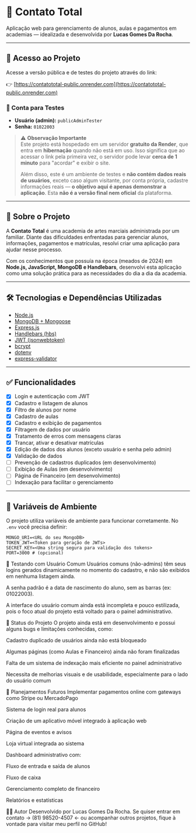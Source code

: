# 🥋 Contato Total

Aplicação web para gerenciamento de alunos, aulas e pagamentos em academias — idealizada e desenvolvida por **Lucas Gomes Da Rocha**.

---

## 🔗 Acesso ao Projeto

Acesse a versão pública e de testes do projeto através do link:

👉 [https://contatototal-public.onrender.com](https://contatototal-public.onrender.com)

### 🧪 Conta para Testes

- **Usuário (admin):** `publicAdminTester`
- **Senha:** `01022003`

> ⚠️ **Observação Importante**  
> Este projeto está hospedado em um servidor **gratuito da Render**, que entra em **hibernação** quando não está em uso. Isso significa que ao acessar o link pela primeira vez, o servidor pode levar **cerca de 1 minuto** para "acordar" e exibir o site.  
>  
> Além disso, este é um ambiente de testes e **não contém dados reais de usuários**, exceto caso algum visitante, por conta própria, cadastre informações reais — **o objetivo aqui é apenas demonstrar a aplicação**. Esta **não é a versão final nem oficial** da plataforma.

---

## 🧠 Sobre o Projeto

A **Contato Total** é uma academia de artes marciais administrada por um familiar. Diante das dificuldades enfrentadas para gerenciar alunos, informações, pagamentos e matrículas, resolvi criar uma aplicação para ajudar nesse processo.

Com os conhecimentos que possuía na época (meados de 2024) em **Node.js, JavaScript, MongoDB e Handlebars**, desenvolvi esta aplicação como uma solução prática para as necessidades do dia a dia da academia.

---

## 🛠️ Tecnologias e Dependências Utilizadas

- [Node.js](https://nodejs.org/)
- [MongoDB + Mongoose](https://mongoosejs.com/)
- [Express.js](https://expressjs.com/)
- [Handlebars (hbs)](https://handlebarsjs.com/)
- [JWT (jsonwebtoken)](https://github.com/auth0/node-jsonwebtoken)
- [bcrypt](https://github.com/kelektiv/node.bcrypt.js)
- [dotenv](https://github.com/motdotla/dotenv)
- [express-validator](https://express-validator.github.io/)

---

## ✅ Funcionalidades

- [x] Login e autenticação com JWT
- [x] Cadastro e listagem de alunos
- [x] Filtro de alunos por nome
- [x] Cadastro de aulas
- [x] Cadastro e exibição de pagamentos
- [x] Filtragem de dados por usuário
- [x] Tratamento de erros com mensagens claras
- [x] Trancar, ativar e desativar matrículas
- [x] Edição de dados dos alunos (exceto usuário e senha pelo admin)
- [x] Validação de dados
- [ ] Prevenção de cadastros duplicados (em desenvolvimento)
- [ ] Exibição de Aulas (em desenvolvimento)
- [ ] Página de Financeiro (em desenvolvimento)
- [ ] Indexação para facilitar o gerenciamento

---

## 🔐 Variáveis de Ambiente

O projeto utiliza variáveis de ambiente para funcionar corretamente. No `.env` você precisa definir:

```env
MONGO_URI=<URL do seu MongoDB>
TOKEN_JWT=<Token para geração de JWTs>
SECRET_KEY=<Uma string segura para validação dos tokens>
PORT=3000 # (opcional)
```

🧪 Testando com Usuário Comum
Usuários comuns (não-admins) têm seus logins gerados dinamicamente no momento do cadastro, e não são exibidos em nenhuma listagem ainda.

A senha padrão é a data de nascimento do aluno, sem as barras (ex: 01022003).

A interface do usuário comum ainda está incompleta e pouco estilizada, pois o foco atual do projeto está voltado para o painel administrativo.

🚧 Status do Projeto
O projeto ainda está em desenvolvimento e possui alguns bugs e limitações conhecidas, como:

Cadastro duplicado de usuários ainda não está bloqueado

Algumas páginas (como Aulas e Financeiro) ainda não foram finalizadas

Falta de um sistema de indexação mais eficiente no painel administrativo

Necessita de melhorias visuais e de usabilidade, especialmente para o lado do usuário comum

🎯 Planejamentos Futuros
Implementar pagamentos online com gateways como Stripe ou MercadoPago

Sistema de login real para alunos

Criação de um aplicativo móvel integrado à aplicação web

Página de eventos e avisos

Loja virtual integrada ao sistema

Dashboard administrativo com:

Fluxo de entrada e saída de alunos

Fluxo de caixa

Gerenciamento completo de financeiro

Relatórios e estatísticas

👨‍💻 Autor
Desenvolvido por Lucas Gomes Da Rocha.
Se quiser entrar em contato -> (81) 98520-4507 <- ou acompanhar outros projetos, fique à vontade para visitar meu perfil no GitHub!
